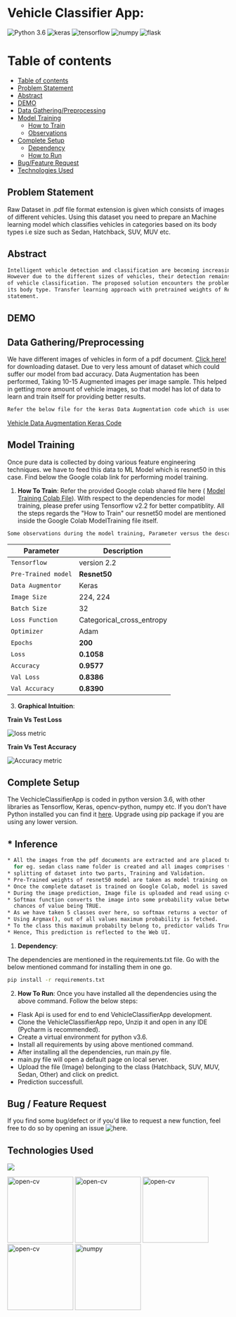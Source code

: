 # Vehicle Classifier App:
![Python 3.6](https://img.shields.io/badge/Python-v3.6-green) ![keras](https://img.shields.io/badge/keras-v2.2-yellow)  ![tensorflow](https://img.shields.io/badge/tensorflow-v2.2-red) ![numpy](https://img.shields.io/badge/numpy-1.20-blue) ![flask](https://img.shields.io/badge/flask-v-yellowgreen)



Table of contents
=================

<!--ts-->
   * [Table of contents](#table-of-contents)
   * [Problem Statement](#Problem-Statement)
   * [Abstract](#Abstract)
   * [DEMO](#DEMO)
   * [Data Gathering/Preprocessing](#Data-Gathering)
   * [Model Training](#Model-Training)
      * [How to Train](#Model-Training)
      * [Observations](#Observations)
   * [Complete Setup](#Complete-setup)
      * [Dependency](#Dependency)
      * [How to Run](#How-To-Run)
   * [Bug/Feature Request](#Bug/Feature-request)
   * [Technologies Used](#Technologies-used)
<!--te-->


## Problem Statement
Raw Dataset in .pdf file format extension is given which consists of images of different vehicles. Using this dataset you need to prepare an Machine learning model which classifies vehicles in categories based on its body types i.e size such as Sedan, Hatchback, SUV, MUV etc. 



## Abstract
```bash
Intelligent vehicle detection and classification are becoming increasingly important in the field of highway management.
However due to the different sizes of vehicles, their detection remains a challenge that directly affects the accuracy 
of vehicle classification. The proposed solution encounters the problem statement and classifies the vehicle on basis of
its body type. Transfer learning approach with pretrained weights of Resnet50 classification model is used for the problem
statement.
```

## DEMO




## Data Gathering/Preprocessing
We have different images of vehicles in form of a pdf document. [Click here!](https://drive.google.com/drive/folders/1QjfB6QME1mEPmvsSvPvoNTHqDiLbPdsO?usp=sharing) for downloading dataset.
Due to very less amount of dataset which could suffer our model from bad accuracy. Data Augmentation has been performed, Taking 10-15 Augmented images per image sample.
This helped in getting more amount of vehicle images, so that model has lot of data to learn and train itself for providing better results.

```bash
Refer the below file for the keras Data Augmentation code which is used for our problem statement use case.
```
[Vehicle Data Augmentation Keras Code](https://colab.research.google.com/drive/1qvjhMG-NnaB_NRdsIqKIXCErJ95Q_F1i?usp=sharing)

## Model Training
Once pure data is collected by doing various feature engineering techniques. we have to feed this data to ML Model which is resnet50 in this case.
Find below the Google colab link for performing model training.

1. __How To Train__: Refer the provided Google colab shared file here ( [Model Training Colab File](https://colab.research.google.com/drive/1etWCOXAN__oe-YDwzm1ZinCymCMx4y8b?usp=sharing)). With respect to the dependencies for model training, please prefer using Tensorflow v2.2 for better compatiblity. All the steps regards the "How to Train" our resnet50 model are mentioned inside the Google Colab ModelTraining file itself.

```bash
Some observations during the model training, Parameter versus the description is mentioned in below tabular form.
```

| Parameter | Description |
| --- | --- |
| `Tensorflow` | version 2.2 |
| `Pre-Trained model` |  **Resnet50** |
| `Data Augmentor` | Keras |
| `Image Size`     | 224, 224 |
| `Batch Size` | 32 |
| `Loss Function` |  Categorical_cross_entropy |
| `Optimizer` | Adam |
| `Epochs` |  **200** |
| `Loss` | **0.1058** |
| `Accuracy` | **0.9577** |
| `Val Loss` | **0.8386** |
| `Val Accuracy` | **0.8390** |


3. __Graphical Intuition__: 


__Train Vs Test Loss__

![loss metric](https://user-images.githubusercontent.com/63975688/124378785-ee0bef80-dcd0-11eb-8eb2-98dbf4557e9e.PNG)


__Train Vs Test Accuracy__

![Accuracy metric](https://user-images.githubusercontent.com/63975688/124378781-e8aea500-dcd0-11eb-9480-8868f57a9261.PNG)



## Complete Setup
The VechicleClassifierApp is coded in python version 3.6, with other libraries as Tensorflow, Keras, opencv-python, numpy etc. If you don't have Python installed you can find it [here](https://www.python.org/downloads/). Upgrade using pip package if you are using any lower version. 

## * Inference
```bash
* All the images from the pdf documents are extracted and are placed to the respective class folders to which it belong to.
  for eg. sedan class name folder is created and all images comprises to sedan cars are placed inside that folder.
* splitting of dataset into two parts, Training and Validation.
* Pre-Trained weights of resnet50 model are taken as model training on top of Vehicle dataset we extracted from pdf files.
* Once the complete dataset is trained on Google Colab, model is saved as .h5 extension to the local.
* During the image prediction, Image file is uploaded and read using cv2 and data preprocessing is done before predicting.
* Softmax function converts the image into some probability value between 0 to 1. where the max probability represents higher
  chances of value being TRUE.
* As we have taken 5 classes over here, so softmax returns a vector of 5 different probablity values.
* Using Argmax(), out of all values maximum probability is fetched.
* To the class this maximum probabilty belong to, predictor valids True for that class.
* Hence, This prediction is reflected to the Web UI.
```



1. __Dependency__:

The dependencies are mentioned in the requirements.txt file. Go with the below mentioned command for installing them in one go.
```bash
pip install -r requirements.txt
```



2. __How To Run__:
Once you have installed all the dependencies using the above command. Follow the below steps:

* Flask Api is used for end to end VehicleClassifierApp development.
* Clone the VehicleClassifierApp repo, Unzip it and open in any IDE (Pycharm is recommended).
* Create a virtual environment for python v3.6.
* Install all requirements by using above mentioned command.
* After installing all the dependencies, run main.py file.
* main.py file will open a default page on local server.
* Upload the file (Image) belonging to the class (Hatchback, SUV, MUV, Sedan, Other) and click on predict.
* Prediction successfull.

## Bug / Feature Request

If you find some bug/defect or if you'd like to request a new function, feel free to do so by opening an issue ![here](https://github.com/RajeshKGangwar/VehicleClassifierApp/issues/new).

## Technologies Used

![](https://forthebadge.com/images/badges/made-with-python.svg)

<p align="left"> <a href="https://www.w3schools.com/css/" target="_blank"></a> <img src="https://www.vectorlogo.zone/logos/opencv/opencv-ar21.svg" alt="open-cv" width="150" height="150"/>
  <img src="https://www.vectorlogo.zone/logos/tensorflow/tensorflow-ar21.svg" alt="open-cv" width="150" height="150"/>
  <img src="https://www.vectorlogo.zone/logos/pocoo_flask/pocoo_flask-ar21.svg" alt="open-cv" width="150" height="150"/>
  <img src="https://www.vectorlogo.zone/logos/python/python-ar21.svg" alt="open-cv" width="150" height="150"/> <img src="https://www.vectorlogo.zone/logos/numpy/numpy-ar21.svg" alt="numpy" width="150" height="150"/>

